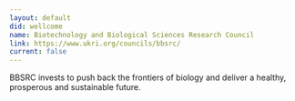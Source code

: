 ```yaml
---
layout: default
did: wellcome
name: Biotechnology and Biological Sciences Research Council
link: https://www.ukri.org/councils/bbsrc/
current: false
---
```


BBSRC invests to push back the frontiers of biology and deliver a healthy, prosperous and sustainable future.